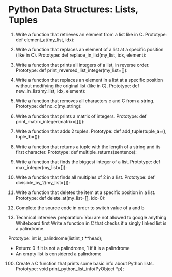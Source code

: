 #  Python  Data Structures: Lists, Tuples

1. Write a function that retrieves an element from a list like in C.
   Prototype: def element_at(my_list, idx):
2. Write a function that replaces an element of a list at a specific position (like in C).
   Prototype: def replace_in_list(my_list, idx, element):
3. Write a function that prints all integers of a list, in reverse order.
   Prototype: def print_reversed_list_integer(my_list=[]):
4. Write a function that replaces an element in a list at a specific position without modifying the original list (like in C).
   Prototype: def new_in_list(my_list, idx, element):
5. Write a function that removes all characters c and C from a string.
   Prototype: def no_c(my_string):
6. Write a function that prints a matrix of integers.
   Prototype: def print_matrix_integer(matrix=[[]]):
7. Write a function that adds 2 tuples.
   Prototype: def add_tuple(tuple_a=(), tuple_b=()):
8. Write a function that returns a tuple with the length of a string and its first character.
   Prototype: def multiple_returns(sentence):
9. Write a function that finds the biggest integer of a list.
   Prototype: def max_integer(my_list=[]):
10. Write a function that finds all multiples of 2 in a list.
    Prototype: def divisible_by_2(my_list=[]):
11. Write a function that deletes the item at a specific position in a list.
    Prototype: def delete_at(my_list=[], idx=0):
12. Complete the source code in order to switch value of a and b

13. Technical interview preparation:
You are not allowed to google anything Whiteboard first Write a function in C that checks if a singly linked list is a palindrome.
  
Prototype: int is_palindrome(listint_t **head);

- Return: 0 if it is not a palindrome, 1 if it is a palindrome
- An empty list is considered a palindrome
100. Create a C function that prints some basic info about Python lists.
    Prototype: void print_python_list_info(PyObject *p);
